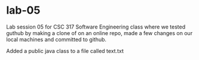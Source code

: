 # lab-05
Lab session 05 for CSC 317 Software Engineering class where we tested guthub by making a clone of on an online repo, made a few changes on our local machines and committed to github.

Added a public java class to a file called text.txt
